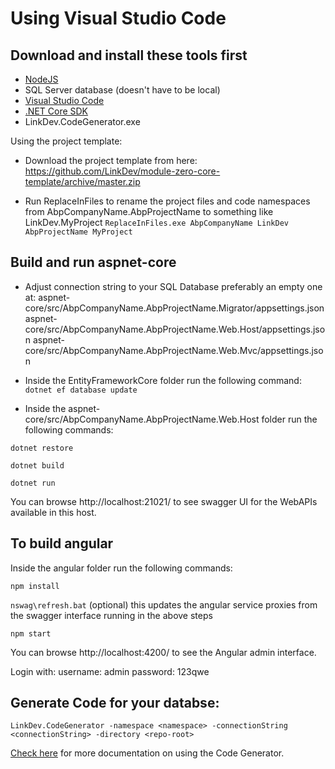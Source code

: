 # Using Visual Studio Code
## Download and install these tools first
- [NodeJS](https://nodejs.org/en/download/)
- SQL Server database (doesn't have to be local)
- [Visual Studio Code](https://code.visualstudio.com/download)
- [.NET Core SDK](https://download.microsoft.com/download/B/9/F/B9F1AF57-C14A-4670-9973-CDF47209B5BF/dotnet-dev-win-x64.1.0.4.exe)
- LinkDev.CodeGenerator.exe
 
Using the project template:
- Download the project template from here: https://github.com/LinkDev/module-zero-core-template/archive/master.zip

- Run ReplaceInFiles to rename the project files and code namespaces from AbpCompanyName.AbpProjectName to something like LinkDev.MyProject
`ReplaceInFiles.exe AbpCompanyName LinkDev AbpProjectName MyProject`

## Build and run aspnet-core

- Adjust connection string to your SQL Database preferably an empty one at:
aspnet-core/src/AbpCompanyName.AbpProjectName.Migrator/appsettings.json
aspnet-core/src/AbpCompanyName.AbpProjectName.Web.Host/appsettings.json
aspnet-core/src/AbpCompanyName.AbpProjectName.Web.Mvc/appsettings.json

- Inside the EntityFrameworkCore folder run the following command:
`dotnet ef database update`

- Inside the aspnet-core/src/AbpCompanyName.AbpProjectName.Web.Host folder run the following commands:

`dotnet restore`

`dotnet build`

`dotnet run`

You can browse http://localhost:21021/ to see swagger UI for the WebAPIs available in this host.

## To build angular
Inside the angular folder run the following commands:

`npm install`

`nswag\refresh.bat` (optional) this updates the angular service proxies from the swagger interface running in the above steps

`npm start`

You can browse http://localhost:4200/ to see the Angular admin interface.

Login with:
username: admin
password: 123qwe

## Generate Code for your databse:
`LinkDev.CodeGenerator -namespace <namespace> -connectionString <connectionString> -directory <repo-root>`

[Check here](https://link-dev.visualstudio.com/Technology%20Team/_wiki?pagePath=/Welcome/LinkDev.CodeGenerator) for more documentation on using the Code Generator.
